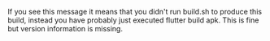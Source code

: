 If you see this message it means that you didn't run build.sh to produce this build, instead you have probably just executed flutter build apk. This is fine but version information is missing.
